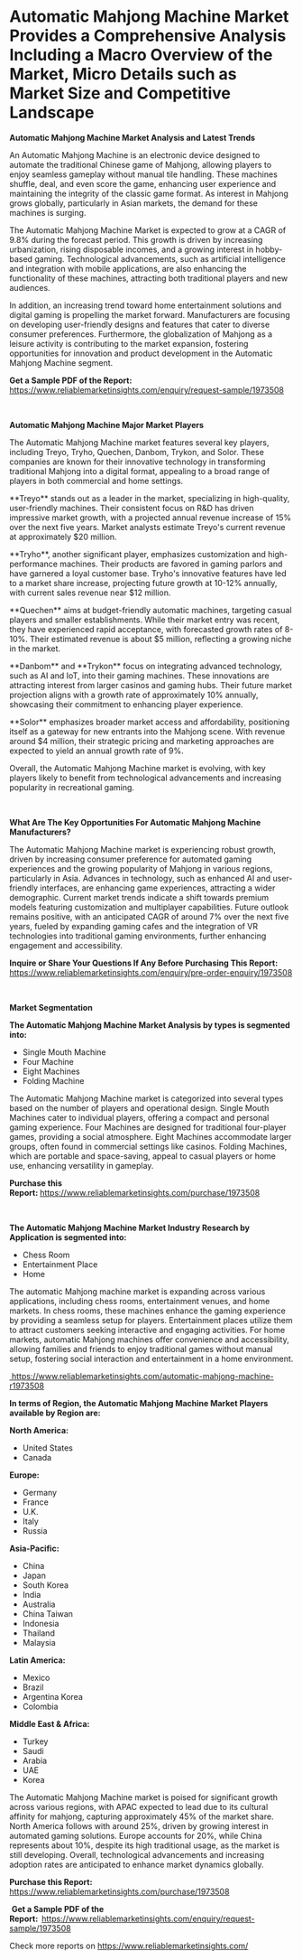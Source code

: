 <p><h1>Automatic Mahjong Machine Market Provides a Comprehensive Analysis Including a Macro Overview of the Market, Micro Details such as Market Size and Competitive Landscape</h1></p><p><strong>Automatic Mahjong Machine Market Analysis and Latest Trends</strong></p>
<p><p>An Automatic Mahjong Machine is an electronic device designed to automate the traditional Chinese game of Mahjong, allowing players to enjoy seamless gameplay without manual tile handling. These machines shuffle, deal, and even score the game, enhancing user experience and maintaining the integrity of the classic game format. As interest in Mahjong grows globally, particularly in Asian markets, the demand for these machines is surging.</p><p>The Automatic Mahjong Machine Market is expected to grow at a CAGR of 9.8% during the forecast period. This growth is driven by increasing urbanization, rising disposable incomes, and a growing interest in hobby-based gaming. Technological advancements, such as artificial intelligence and integration with mobile applications, are also enhancing the functionality of these machines, attracting both traditional players and new audiences.</p><p>In addition, an increasing trend toward home entertainment solutions and digital gaming is propelling the market forward. Manufacturers are focusing on developing user-friendly designs and features that cater to diverse consumer preferences. Furthermore, the globalization of Mahjong as a leisure activity is contributing to the market expansion, fostering opportunities for innovation and product development in the Automatic Mahjong Machine segment.</p></p>
<p><strong>Get a Sample PDF of the Report:&nbsp;</strong> <a href="https://www.reliablemarketinsights.com/enquiry/request-sample/1973508?utm_campaign=3312&utm_medium=2&utm_source=Github&utm_content=ia&utm_term=11042025&utm_id=automatic-mahjong-machine">https://www.reliablemarketinsights.com/enquiry/request-sample/1973508</a></p>
<p>&nbsp;</p>
<p><strong>Automatic Mahjong Machine Major Market Players</strong></p>
<p><p>The Automatic Mahjong Machine market features several key players, including Treyo, Tryho, Quechen, Danbom, Trykon, and Solor. These companies are known for their innovative technology in transforming traditional Mahjong into a digital format, appealing to a broad range of players in both commercial and home settings.</p><p>**Treyo** stands out as a leader in the market, specializing in high-quality, user-friendly machines. Their consistent focus on R&D has driven impressive market growth, with a projected annual revenue increase of 15% over the next five years. Market analysts estimate Treyo's current revenue at approximately $20 million.</p><p>**Tryho**, another significant player, emphasizes customization and high-performance machines. Their products are favored in gaming parlors and have garnered a loyal customer base. Tryho's innovative features have led to a market share increase, projecting future growth at 10-12% annually, with current sales revenue near $12 million.</p><p>**Quechen** aims at budget-friendly automatic machines, targeting casual players and smaller establishments. While their market entry was recent, they have experienced rapid acceptance, with forecasted growth rates of 8-10%. Their estimated revenue is about $5 million, reflecting a growing niche in the market.</p><p>**Danbom** and **Trykon** focus on integrating advanced technology, such as AI and IoT, into their gaming machines. These innovations are attracting interest from larger casinos and gaming hubs. Their future market projection aligns with a growth rate of approximately 10% annually, showcasing their commitment to enhancing player experience.</p><p>**Solor** emphasizes broader market access and affordability, positioning itself as a gateway for new entrants into the Mahjong scene. With revenue around $4 million, their strategic pricing and marketing approaches are expected to yield an annual growth rate of 9%.</p><p>Overall, the Automatic Mahjong Machine market is evolving, with key players likely to benefit from technological advancements and increasing popularity in recreational gaming.</p></p>
<p>&nbsp;</p>
<p><strong>What Are The Key Opportunities For Automatic Mahjong Machine Manufacturers?</strong></p>
<p><p>The Automatic Mahjong Machine market is experiencing robust growth, driven by increasing consumer preference for automated gaming experiences and the growing popularity of Mahjong in various regions, particularly in Asia. Advances in technology, such as enhanced AI and user-friendly interfaces, are enhancing game experiences, attracting a wider demographic. Current market trends indicate a shift towards premium models featuring customization and multiplayer capabilities. Future outlook remains positive, with an anticipated CAGR of around 7% over the next five years, fueled by expanding gaming cafes and the integration of VR technologies into traditional gaming environments, further enhancing engagement and accessibility.</p></p>
<p><strong>Inquire or Share Your Questions If Any Before Purchasing This Report:</strong> <a href="https://www.reliablemarketinsights.com/enquiry/pre-order-enquiry/1973508?utm_campaign=3312&utm_medium=2&utm_source=Github&utm_content=ia&utm_term=11042025&utm_id=automatic-mahjong-machine">https://www.reliablemarketinsights.com/enquiry/pre-order-enquiry/1973508</a></p>
<p>&nbsp;</p>
<p><strong>Market Segmentation</strong></p>
<p><strong>The Automatic Mahjong Machine Market Analysis by types is segmented into:</strong></p>
<p><ul><li>Single Mouth Machine</li><li>Four Machine</li><li>Eight Machines</li><li>Folding Machine</li></ul></p>
<p><p>The Automatic Mahjong Machine market is categorized into several types based on the number of players and operational design. Single Mouth Machines cater to individual players, offering a compact and personal gaming experience. Four Machines are designed for traditional four-player games, providing a social atmosphere. Eight Machines accommodate larger groups, often found in commercial settings like casinos. Folding Machines, which are portable and space-saving, appeal to casual players or home use, enhancing versatility in gameplay.</p></p>
<p><strong>Purchase this Report:&nbsp;</strong><a href="https://www.reliablemarketinsights.com/purchase/1973508?utm_campaign=3312&utm_medium=2&utm_source=Github&utm_content=ia&utm_term=11042025&utm_id=automatic-mahjong-machine">https://www.reliablemarketinsights.com/purchase/1973508</a></p>
<p>&nbsp;</p>
<p><strong>The Automatic Mahjong Machine Market Industry Research by Application is segmented into:</strong></p>
<p><ul><li>Chess Room</li><li>Entertainment Place</li><li>Home</li></ul></p>
<p><p>The automatic Mahjong machine market is expanding across various applications, including chess rooms, entertainment venues, and home markets. In chess rooms, these machines enhance the gaming experience by providing a seamless setup for players. Entertainment places utilize them to attract customers seeking interactive and engaging activities. For home markets, automatic Mahjong machines offer convenience and accessibility, allowing families and friends to enjoy traditional games without manual setup, fostering social interaction and entertainment in a home environment.</p></p>
<p><a href="https://www.reliablemarketinsights.com/automatic-mahjong-machine-r1973508?utm_campaign=3312&utm_medium=2&utm_source=Github&utm_content=ia&utm_term=11042025&utm_id=automatic-mahjong-machine">&nbsp;https://www.reliablemarketinsights.com/automatic-mahjong-machine-r1973508</a></p>
<p><strong>In terms of Region, the Automatic Mahjong Machine Market Players available by Region are:</strong></p>
<p>
    <p> <strong> North America: </strong>
        <ul>
            <li>United States</li>
            <li>Canada</li>
        </ul>
        </p> 
    <p> <strong> Europe: </strong>
        <ul>
            <li>Germany</li>
            <li>France</li>
            <li>U.K.</li>
            <li>Italy</li>
            <li>Russia</li>
        </ul>
        </p> 
    <p> <strong> Asia-Pacific: </strong>
        <ul>
            <li>China</li>
            <li>Japan</li>
            <li>South Korea</li>
            <li>India</li>
            <li>Australia</li>
            <li>China Taiwan</li>
            <li>Indonesia</li>
            <li>Thailand</li>
            <li>Malaysia</li>
        </ul>
        </p> 
    <p> <strong> Latin America: </strong>
        <ul>
            <li>Mexico</li>
            <li>Brazil</li>
            <li>Argentina Korea</li>
            <li>Colombia</li>
        </ul>
        </p> 
    <p> <strong> Middle East & Africa: </strong>
        <ul>
            <li>Turkey</li>
            <li>Saudi</li>
            <li>Arabia</li>
            <li>UAE</li>
            <li>Korea</li>
        </ul>
    </p>
    </p>
<p><p>The Automatic Mahjong Machine market is poised for significant growth across various regions, with APAC expected to lead due to its cultural affinity for mahjong, capturing approximately 45% of the market share. North America follows with around 25%, driven by growing interest in automated gaming solutions. Europe accounts for 20%, while China represents about 10%, despite its high traditional usage, as the market is still developing. Overall, technological advancements and increasing adoption rates are anticipated to enhance market dynamics globally.</p></p>
<p><strong>Purchase this Report: </strong><a href="https://www.reliablemarketinsights.com/purchase/1973508?utm_campaign=3312&utm_medium=2&utm_source=Github&utm_content=ia&utm_term=11042025&utm_id=automatic-mahjong-machine">https://www.reliablemarketinsights.com/purchase/1973508</a></p>
<p>&nbsp;<strong>Get a Sample PDF of the Report:&nbsp;&nbsp;</strong><a href="https://www.reliablemarketinsights.com/enquiry/request-sample/1973508?utm_campaign=3312&utm_medium=2&utm_source=Github&utm_content=ia&utm_term=11042025&utm_id=automatic-mahjong-machine">https://www.reliablemarketinsights.com/enquiry/request-sample/1973508</a></p>
<p><strong></strong></p>
<p>Check more reports on <a href="https://www.reliablemarketinsights.com/?utm_campaign=3312&utm_medium=2&utm_source=Github&utm_content=ia&utm_term=11042025&utm_id=automatic-mahjong-machine">https://www.reliablemarketinsights.com/</a></p>